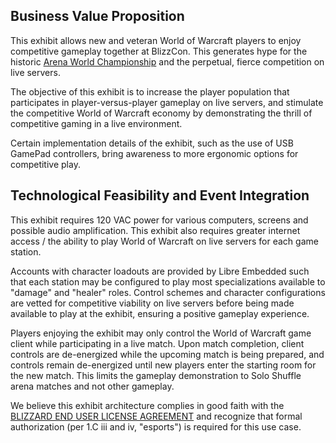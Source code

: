 ## Business Value Proposition

This exhibit allows new and veteran World of Warcraft players to enjoy
competitive gameplay together at BlizzCon. This generates hype for the
historic [Arena World Championship](https://raider.io/tournaments/awc)
and the perpetual, fierce competition on live servers.

The objective of this exhibit is to increase the player population that
participates in player-versus-player gameplay on live servers,
and stimulate the competitive World of Warcraft economy by demonstrating
the thrill of competitive gaming in a live environment.

Certain implementation details of the exhibit, such as the use of USB GamePad
controllers, bring awareness to more ergonomic options for competitive play.

## Technological Feasibility and Event Integration

This exhibit requires 120 VAC power for various computers, screens and possible
audio amplification. This exhibit also requires greater internet access / the
ability to play World of Warcraft on live servers for each game station.

Accounts with character loadouts are provided by Libre Embedded such that each
station may be configured to play most specializations available to "damage"
and "healer" roles. Control schemes and character configurations are
vetted for competitive viability on live servers before being made available to
play at the exhibit, ensuring a positive gameplay experience.

Players enjoying the exhibit may only control the World of Warcraft game client
while participating in a live match. Upon match completion, client controls
are de-energized while the upcoming match is being prepared, and controls
remain de-energized until new players enter the starting room for the new
match. This limits the gameplay demonstration to Solo Shuffle arena matches
and not other gameplay.

We believe this exhibit architecture complies in good faith with the
[BLIZZARD END USER LICENSE AGREEMENT](https://www.blizzard.com/en-us/legal/fba4d00f-c7e4-4883-b8b9-1b4500a402ea/blizzard-end-user-license-agreement)
and recognize that formal authorization (per 1.C iii and iv, "esports")
is required for this use case.
